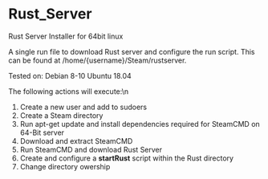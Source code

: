 # Rust_Server
Rust Server Installer for 64bit linux

A single run file to download Rust server and configure the run script.
This can be found at /home/{username}/Steam/rustserver.

Tested on:
  Debian 8-10
  Ubuntu 18.04

The following actions will execute:\n
  1) Create a new user and add to sudoers
  2) Create a Steam directory
  3) Run apt-get update and install dependencies required for SteamCMD on 64-Bit server
  4) Download and extract SteamCMD
  5) Run SteamCMD and download Rust Server
  6) Create and configure a **startRust** script within the Rust directory
  7) Change directory owership
